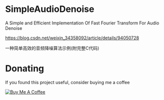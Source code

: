 # SimpleAudioDenoise
A Simple and Efficient Implementation Of Fast Fourier Transform For Audio Denoise

https://blog.csdn.net/weixin_34358092/article/details/94050728

一种简单高效的音频降噪算法示例(附完整C代码)




# Donating

If you found this project useful, consider buying me a coffee

<a href="https://www.buymeacoffee.com/gaozhihan" target="_blank"><img src="https://www.buymeacoffee.com/assets/img/custom_images/black_img.png" alt="Buy Me A Coffee" style="height: auto !important;width: auto !important;" ></a>

